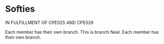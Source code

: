 # Softies
IN FULFILLMENT OF CPE025 AND CPE026 

Each member has their own branch. This is branch Neal.
Each member has their own branch.
